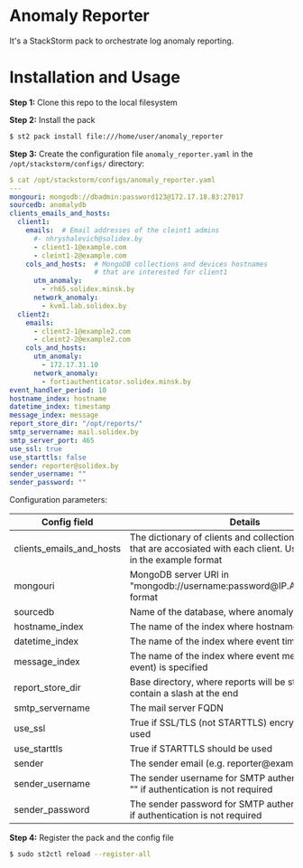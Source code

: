 # Anomaly Reporter

It's a StackStorm pack to orchestrate log anomaly reporting.

# Installation and Usage

**Step 1:** Clone this repo to the local filesystem

**Step 2:** Install the pack

```bash
$ st2 pack install file:///home/user/anomaly_reporter
```

**Step 3:** Create the configuration file `anomaly_reporter.yaml` in the `/opt/stackstorm/configs/` directory:

```yaml
$ cat /opt/stackstorm/configs/anomaly_reporter.yaml
---
mongouri: mongodb://dbadmin:password123@172.17.18.83:27017
sourcedb: anomalydb
clients_emails_and_hosts:
  client1:
    emails:  # Email addresses of the cleint1 admins
      #- nhryshalevich@solidex.by
      - client1-1@example.com
      - cleint1-2@example.com
    cols_and_hosts:  # MongoDB collections and devices hostnames
                     # that are interested for client1
      utm_anomaly:
        - rh65.solidex.minsk.by
      network_anomaly:
        - kvm1.lab.solidex.by
  client2:
    emails:
      - client2-1@example2.com
      - cleint2-2@example2.com
    cols_and_hosts:
      utm_anomaly:
        - 172.17.31.10
      network_anomaly:
        - fortiauthenticator.solidex.minsk.by
event_handler_period: 10
hostname_index: hostname
datetime_index: timestamp
message_index: message
report_store_dir: "/opt/reports/"
smtp_servername: mail.solidex.by
smtp_server_port: 465
use_ssl: true
use_starttls: false
sender: reporter@solidex.by
sender_username: ""
sender_password: ""
```

Configuration parameters:

<table>
  <thead>
    <tr>
      <th>Config field</th>
      <th>Details</th>
    </tr>
  </thead>
  <tbody>
  <tr>
    <td>clients_emails_and_hosts</td>
    <td>The dictionary of clients and collections with hosts that are accosiated
        with each client. Use the specified in the example format</td>
  </tr>
  <tr>
  <tr>
    <td>mongouri</td>
    <td>MongoDB server URI in "mongodb://username:password@IP.ADD.RE.SS:port" format </td>
  </tr>
  <tr>
     <td>sourcedb</td>
     <td>Name of the database, where anomaly logs are stored</td>
  </tr>
  <tr>
    <td>hostname_index</td>
    <td>The name of the index where hostname is specified</td>
  </tr>
  <tr>
    <td>datetime_index</td>
    <td>The name of the index where event time is specified</td>
  </tr>
  <tr>
    <td>message_index</td>
    <td>The name of the index where event message (or raw event) is specified</td>
  </tr>
  <tr>
     <td>report_store_dir</td>
     <td>Base directory, where reports will be stored. MUST contain a slash at the end</td>
  </tr>
  <tr>
     <td>smtp_servername</td>
     <td>The mail server FQDN</td>
  </tr>
  <tr>
     <td>use_ssl</td>
     <td>True if SSL/TLS (not STARTTLS) encryption should be used</td>
  </tr>
  <tr>
     <td>use_starttls</td>
     <td>True if STARTTLS should be used</td>
  </tr>
  <tr>
     <td>sender</td>
     <td>The sender email (e.g. reporter@example.com)</td>
  </tr>
  <tr>
     <td>sender_username</td>
     <td>The sender username for SMTP authentication. Use "" if authentication is not required</td>
  </tr>
  <tr>
     <td>sender_password</td>
     <td>The sender password for SMTP authentication. Use "" if authentication is not required</td>
  </tr>
  </tbody>
</table>

**Step 4:** Register the pack and the config file
```bash
$ sudo st2ctl reload --register-all
```

